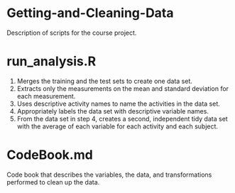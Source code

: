 # Getting-and-Cleaning-Data
Description of scripts for the course project.

# run_analysis.R 
1. Merges the training and the test sets to create one data set.
2. Extracts only the measurements on the mean and standard deviation for each measurement. 
3. Uses descriptive activity names to name the activities in the data set.
4. Appropriately labels the data set with descriptive variable names. 
5. From the data set in step 4, creates a second, independent tidy data set with the average of each variable for each activity and each subject.

# CodeBook.md
Code book that describes the variables, the data, and  transformations performed to clean up the data.

